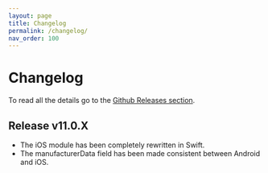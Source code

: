 ```yaml
---
layout: page
title: Changelog
permalink: /changelog/
nav_order: 100
---
```


# Changelog

To read all the details go to the [Github Releases section](https://github.com/innoveit/react-native-ble-manager/releases).

## Release v11.0.X

- The iOS module has been completely rewritten in Swift.
- The manufacturerData field has been made consistent between Android and iOS.